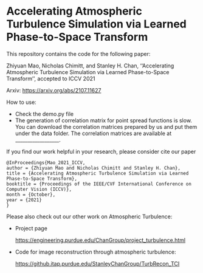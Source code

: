 # Accelerating Atmospheric Turbulence Simulation via Learned Phase-to-Space Transform

This repository contains the code for the following paper:

Zhiyuan Mao, Nicholas Chimitt, and Stanley H. Chan, ‘‘Accelerating Atmospheric Turbulence Simulation via Learned Phase-to-Space Transform’’, accepted to ICCV 2021

Arxiv: 
https://arxiv.org/abs/2107.11627

How to use: 
  - Check the demo.py file
  - The generation of correlation matrix for point spread functions is slow. You can download the correlation matrices prepared by us and put them under the data folder. The correlation matrices are available at __________________. 

If you find our work helpful in your research, please consider cite our paper

```
@InProceedings{Mao_2021_ICCV,
author = {Zhiyuan Mao and Nicholas Chimitt and Stanley H. Chan},
title = {Accelerating Atmospheric Turbulence Simulation via Learned Phase-to-Space Transform},
booktitle = {Proceedings of the IEEE/CVF International Conference on Computer Vision (ICCV)},
month = {October},
year = {2021}
} 
```
  
Please also check out our other work on Atmospheric Turbulence: 
  - Project page
  
    https://engineering.purdue.edu/ChanGroup/project_turbulence.html
  
  - Code for image reconstruction through atmospheric turbulence: 
  
    https://github.itap.purdue.edu/StanleyChanGroup/TurbRecon_TCI
